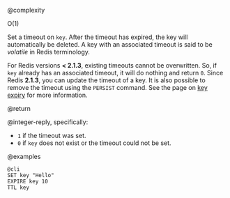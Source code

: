 @complexity

O(1)


Set a timeout on `key`. After the timeout has expired, the key will
automatically be deleted. A key with an associated timeout is said to be
_volatile_ in Redis terminology.

For Redis versions **< 2.1.3**, existing timeouts cannot be overwritten. So, if
`key` already has an associated timeout, it will do nothing and return `0`.
Since Redis **2.1.3**, you can update the timeout of a key. It is also possible
to remove the timeout using the `PERSIST` command. See the page on [key expiry][1]
for more information.

[1]: /topics/expire

@return

@integer-reply, specifically:

* `1` if the timeout was set.
* `0` if `key` does not exist or the timeout could not be set.

@examples

    @cli
    SET key "Hello"
    EXPIRE key 10
    TTL key


